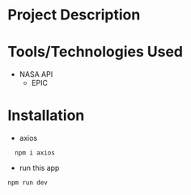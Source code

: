 # Project Description


# Tools/Technologies Used
- NASA API 
  - EPIC

# Installation
- axios
``` 
  npm i axios
```
- run this app
```
npm run dev
```

